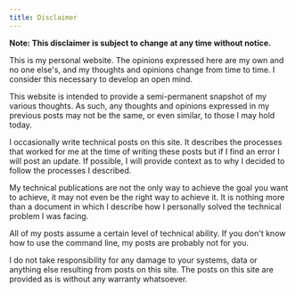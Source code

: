 ```yaml
---
title: Disclaimer
---
```

**Note: This disclaimer is subject to change at any time without notice.**

This is my personal website. The opinions expressed here are my own and no one else's, and my thoughts and opinions change from time to time. I consider this necessary to develop an open mind.

This website is intended to provide a semi-permanent snapshot of my various thoughts. As such, any thoughts and opinions expressed in my previous posts may not be the same, or even similar, to those I may hold today.

I occasionally write technical posts on this site. It describes the processes that worked for me at the time of writing these posts but if I find an error I will post an update. If possible, I will provide context as to why I decided to follow the processes I described.

My technical publications are not the only way to achieve the goal you want to achieve, it may not even be the right way to achieve it. It is nothing more than a document in which I describe how I personally solved the technical problem I was facing.

All of my posts assume a certain level of technical ability. If you don't know how to use the command line, my posts are probably not for you.

I do not take responsibility for any damage to your systems, data or anything else resulting from posts on this site. The posts on this site are provided as is without any warranty whatsoever.

